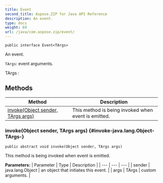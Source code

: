 ```yaml
---
title: Event
second_title: Aspose.ZIP for Java API Reference
description: An event.
type: docs
weight: 69
url: /java/com.aspose.zip/event/
---
```

```
public interface Event<TArgs>
```

An event.

`TArgs`: event arguments.

 TArgs : 
## Methods

| Method | Description |
| --- | --- |
| [invoke(Object sender, TArgs args)](#invoke-java.lang.Object-TArgs-) | This method is being invoked when event is emitted. |
### invoke(Object sender, TArgs args) {#invoke-java.lang.Object-TArgs-}
```
public abstract void invoke(Object sender, TArgs args)
```


This method is being invoked when event is emitted.

**Parameters:**
| Parameter | Type | Description |
| --- | --- | --- |
| sender | java.lang.Object | an object that initiates this event. |
| args | TArgs | custom arguments. |

